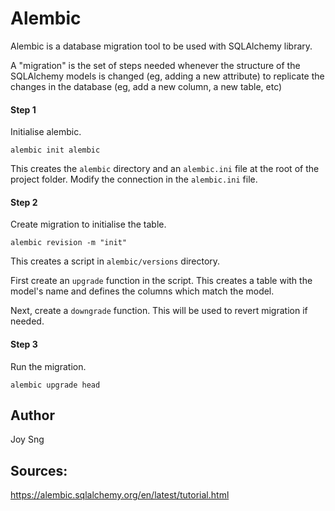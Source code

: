 # Alembic
Alembic is a database migration tool to be used with SQLAlchemy library.

A "migration" is the set of steps needed whenever the structure of the SQLAlchemy models is changed (eg, adding a new attribute) to replicate the changes in the database (eg, add a new column, a new table, etc)

#### Step 1
Initialise alembic.
```
alembic init alembic
```
This creates the `alembic` directory and an `alembic.ini` file at the root of the project folder. Modify the connection in the `alembic.ini` file.

#### Step 2
Create migration to initialise the table.
```
alembic revision -m "init"
```
This creates a script in `alembic/versions` directory.

First create an `upgrade` function in the script.
This creates a table with the model's name and defines the columns which match the model.

Next, create a `downgrade` function.
This will be used to revert migration if needed.

#### Step 3
Run the migration.
```
alembic upgrade head
```
## Author
Joy Sng

## Sources:
https://alembic.sqlalchemy.org/en/latest/tutorial.html
